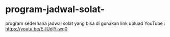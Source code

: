 # program-jadwal-solat-
program sederhana jadwal solat yang bisa di gunakan
link upluad YouTube : https://youtu.be/E-lUdjY-wq0 
